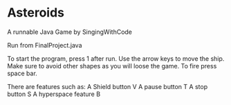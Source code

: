 # Asteroids
A runnable Java Game by SingingWithCode

Run from FinalProject.java

To start the program, press 1 after run. 
Use the arrow keys to move the ship. 
Make sure to avoid other shapes as you will loose the game. 
To fire press space bar.

There are features such as:
A Shield button V
A pause button T
A stop button S
A hyperspace feature B
